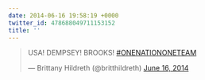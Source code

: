 ```yaml
---
date: 2014-06-16 19:58:19 +0000
twitter_id: 478688049711153152
title: ''
---
```


<blockquote class="twitter-tweet"><p lang="et" dir="ltr">USA! DEMPSEY! BROOKS! <a href="https://twitter.com/hashtag/ONENATIONONETEAM?src=hash&amp;ref_src=twsrc%5Etfw">#ONENATIONONETEAM</a></p>&mdash; Brittany Hildreth (@britthildreth) <a href="https://twitter.com/britthildreth/status/478687911647277057?ref_src=twsrc%5Etfw">June 16, 2014</a></blockquote>
<script async src="https://platform.twitter.com/widgets.js" charset="utf-8"></script>
